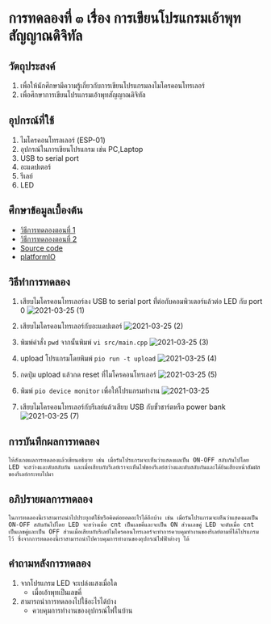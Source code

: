 # การทดลองที่ ๓ เรื่อง การเขียนโปรแกรมเอ้าพุทสัญญาณดิจิทัล

## วัตถุประสงค์
1. เพื่อให้นักศึกษามีความรู้เกี่ยวกับการเขียนโปรแกรมลงไมโครคอนโทรเลอร์
2. เพื่อศึกษาการเขียนโปรแกรมเอ้าพุทสัญญาณดิจิทัล

## อุปกรณ์ที่ใช้
1. ไมโครคอนโทรลเลอร์ (ESP-01)
2. อุปกรณ์ในการเขียนโปรแกรม เช่น PC,Laptop
3. USB to serial port
4. อะแดปเตอร์
5. รีเลย์
6. LED

## ศึกษาข้อมูลเบื้องต้น
* [วิธีการทดลองตอนที่ 1](https://www.youtube.com/watch?v=yBjab0UNuB8&ab_channel=TANI-IOT)
* [วิธีการทดลองตอนที่ 2](https://www.youtube.com/watch?v=6JnhaUILGuw&ab_channel=TANI-IOT)
* [Source code](https://github.com/choompol-boonmee/lab63b/tree/master/examples)
* [platformIO](https://platformio.org/)

## วิธีทำการทดลอง
1. เสียบไมโครคอนโทรเลอร์ลง USB to serial port ที่่ต่อกับคอมพิวเตอร์แล้วต่อ LED กับ port 0 
![2021-03-25 (1)](https://user-images.githubusercontent.com/78695932/112357662-5165a900-8d02-11eb-91be-752b2d3396e8.png)

2. เสียบไมโครคอนโทรเลอร์กับอะแดปเตอร์
![2021-03-25 (2)](https://user-images.githubusercontent.com/78695932/112357622-49a60480-8d02-11eb-995d-5d9fe48d8d03.png)

3. พิมพ์คำสั่ง `pwd` จากนั้นพิมพ์ `vi src/main.cpp`
![2021-03-25 (3)](https://user-images.githubusercontent.com/78695932/112357604-46127d80-8d02-11eb-8d65-da4d0f0f2518.png)

4. upload โปรแกรมโดยพิมพ์ `pio run -t upload`
![2021-03-25 (4)](https://user-images.githubusercontent.com/78695932/112357582-414dc980-8d02-11eb-9d37-ecb30a6d941f.png)

5. กดปุ่ม upload แล้วกด reset ที่ไมโครคอนโทรเลอร์
![2021-03-25 (5)](https://user-images.githubusercontent.com/78695932/112357563-3bf07f00-8d02-11eb-8584-6498f172a6fb.png)

6. พิมพ์ `pio device monitor` เพื่อให้โปรแกรมทำงาน
![2021-03-25](https://user-images.githubusercontent.com/78695932/112357501-2b400900-8d02-11eb-905d-20b86b45751c.png)

7. เสียบไมโครคอนโทรเลอร์กับรีเลย์แล้วเสียบ USB กับขั้วชาร์ตหรือ power bank 
![2021-03-25 (7)](https://user-images.githubusercontent.com/78695932/112357435-1d8a8380-8d02-11eb-8e78-11518d52e3a5.png)


## การบันทึกผลการทดลอง
    ให้สังเกตผลการทดลองแล้วเขียนอธิบาย เช่น เมื่อรันโปรแกรมจะเห็นว่าแสดงผลเป็น ON-OFF สลับกันไปโดย LED จะสว่างและดับสลับกัน และเมื่อเสียบกับรีเลย์เราจะเห็นไฟของรีเลย์สว่างและดับสลับกันและได้ยินเสียงหน้าสัมผัสของรีเลย์กระทบไปมา

## อภิปรายผลการทดลอง
    ในการทดลองนี้เราสามารถนำไปประยุกต์ใช้หรือคิดต่อยอดอะไรได้อีกบ้าง เช่น เมื่อรันโปรแกรมจะเห็นว่าแสดงผลเป็น ON-OFF สลับกันไปโดย LED จะสว่างเมื่อ cnt เป็นเลขคี่และจะเป็น ON ส่วนเลขคู่ LED จะดับเมื่อ cnt เป็นเลขคู่และเป็น OFF ส่วนเมื่อเสียบกับรีเลย์ไมโครคอนโทรเลอร์จะทำการควบคุมทำงานของรีเลย์ตามที่ได้โปรแกรมไว้ ซึ่งจากการทดลองนี้เราสามารถนำไปควบคุมการทำงานของอุปกรณ์ไฟฟ้าต่างๆ ได้
## คำถามหลังการทดลอง
1. จากโปรแกรม LED จะเปล่งแสงเมื่อใด
     * เมื่อเอ้าพุทเป็นเลขคี่
2. สามารถนำการทดลองไปใช้อะไรได้บ้าง
     * ควบคุมการทำงานของอุปกรณ์ไฟในบ้าน
